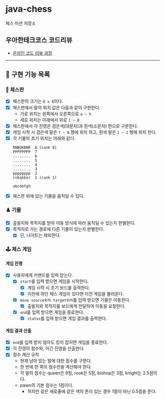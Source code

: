 # java-chess

체스 미션 저장소

## 우아한테크코스 코드리뷰

- [온라인 코드 리뷰 과정](https://github.com/woowacourse/woowacourse-docs/blob/master/maincourse/README.md)

<hr>

## 📝 구현 기능 목록

### 🎯 체스판

- [x] 체스판의 크기는 `8 x 8`이다.
- [x] 체스판에서 말의 위치 값은 다음과 같이 구현한다.
    - 가로 위치는 왼쪽에서 오른쪽으로 `a ~ h`
    - 세로 위치는 아래에서 위로 `1 ~ 8`
- [x] 체스판에서 각 진영은 검은색(대문자)과 흰색(소문자) 편으로 구분한다.
- [x] 게임 시작 시 검은색 말은 `7 ~ 8` 행에 위치 하고, 흰색 말은 `1 ~ 2` 행에 위치 한다.
- [x] 각 기물의 초기 위치는 아래와 같다.
    ```
    RNBQKBNR  8 (rank 8)
    PPPPPPPP  7
    ........  6
    ........  5
    ........  4
    ........  3
    pppppppp  2
    rnbqkbnr  1 (rank 1)
    
    abcdefgh
    ```
- [x] 체스판 위에 있는 기물을 움직일 수 있다.

### ♟️ 기물

- [x] 출발지와 목적지를 받아 이동 방식에 따라 움직일 수 있는지 판별한다.
- [x] 목적지로 가는 경로에 다른 기물이 있는지 판별한다.
    - [x] 단, 나이트는 제외한다.

### 🕹️ 체스 게임

#### 게임 진행

- [x] 사용자에게 커맨드를 입력 받는다.
    - [x] `start`를 입력 받으면 게임을 시작한다.
        - [x] 게임 시작 시 초기 보드를 출력한다.
        - [x] 이전에 하던 체스 게임이 있다면 이전 게임을 불러온다.
    - [x] `move source위치 target위치`를 입력 받으면 기물은 이동한다.
        - [x] 출발지와 목적지를 보드에게 전달하여 이동을 요청한다.
    - [x] `end`를 입력 받으면 게임을 종료한다.
        - [x] `status`를 입력 받으면 게임 결과를 출력한다.

#### 게임 결과 산출

- [x] `end`를 입력 받지 않아도 킹이 잡히면 게임을 종료한다.
- [x] 각 진영의 점수와, 이긴 진영을 산출한다.
- [x] 점수 계산 규칙
    - 현재 남아 있는 말에 대한 점수를 구한다.
    - 한 번에 한 쪽의 점수만을 계산해야 한다.
    - 각 말의 점수는 queen은 9점, rook은 5점, bishop은 3점, knight는 2.5점이다.
    - pawn의 기본 점수는 1점이다.
        - 하지만 같은 세로줄에 같은 색의 폰이 있는 경우 1점이 아닌 0.5점을 준다.
